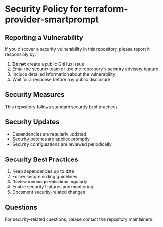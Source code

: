 # Security Policy for terraform-provider-smartprompt

## Reporting a Vulnerability

If you discover a security vulnerability in this repository, please report it responsibly by:

1. **Do not** create a public GitHub issue
2. Email the security team or use the repository's security advisory feature
3. Include detailed information about the vulnerability
4. Wait for a response before any public disclosure

## Security Measures

This repository follows standard security best practices.

## Security Updates

- Dependencies are regularly updated
- Security patches are applied promptly
- Security configurations are reviewed periodically

## Security Best Practices

1. Keep dependencies up to date
2. Follow secure coding guidelines
3. Review access permissions regularly
4. Enable security features and monitoring
5. Document security-related changes

## Questions

For security-related questions, please contact the repository maintainers.